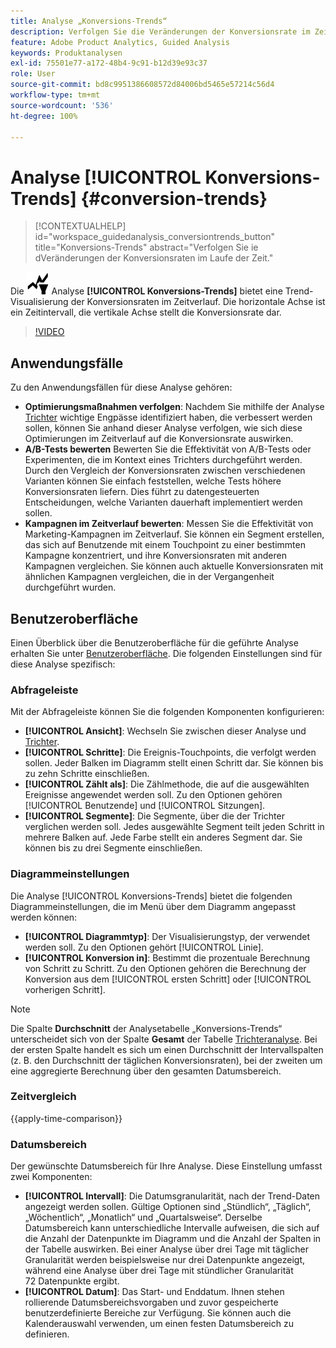 ```yaml
---
title: Analyse „Konversions-Trends“
description: Verfolgen Sie die Veränderungen der Konversionsrate im Zeitverlauf.
feature: Adobe Product Analytics, Guided Analysis
keywords: Produktanalysen
exl-id: 75501e77-a172-48b4-9c91-b12d39e93c37
role: User
source-git-commit: bd8c9951386608572d84006bd5465e57214c56d4
workflow-type: tm+mt
source-wordcount: '536'
ht-degree: 100%

---
```


# Analyse [!UICONTROL Konversions-Trends] {#conversion-trends}

<!-- markdownlint-disable MD034 -->

>[!CONTEXTUALHELP]
>id="workspace_guidedanalysis_conversiontrends_button"
>title="Konversions-Trends"
>abstract="Verfolgen Sie ie dVeränderungen der Konversionsraten im Laufe der Zeit."

<!-- markdownlint-enable MD034 -->


Die ![Konversionstrends](/help/assets/icons/ConversionTrends.svg) Analyse **[!UICONTROL Konversions-Trends]** bietet eine Trend-Visualisierung der Konversionsraten im Zeitverlauf. Die horizontale Achse ist ein Zeitintervall, die vertikale Achse stellt die Konversionsrate dar.


>[!VIDEO](https://video.tv.adobe.com/v/3423487/?quality=12&learn=on&captions=ger)


## Anwendungsfälle

Zu den Anwendungsfällen für diese Analyse gehören:

* **Optimierungsmaßnahmen verfolgen**: Nachdem Sie mithilfe der Analyse [Trichter](funnel.md) wichtige Engpässe identifiziert haben, die verbessert werden sollen, können Sie anhand dieser Analyse verfolgen, wie sich diese Optimierungen im Zeitverlauf auf die Konversionsrate auswirken.
* **A/B-Tests bewerten** Bewerten Sie die Effektivität von A/B-Tests oder Experimenten, die im Kontext eines Trichters durchgeführt werden. Durch den Vergleich der Konversionsraten zwischen verschiedenen Varianten können Sie einfach feststellen, welche Tests höhere Konversionsraten liefern. Dies führt zu datengesteuerten Entscheidungen, welche Varianten dauerhaft implementiert werden sollen.
* **Kampagnen im Zeitverlauf bewerten**: Messen Sie die Effektivität von Marketing-Kampagnen im Zeitverlauf. Sie können ein Segment erstellen, das sich auf Benutzende mit einem Touchpoint zu einer bestimmten Kampagne konzentriert, und ihre Konversionsraten mit anderen Kampagnen vergleichen. Sie können auch aktuelle Konversionsraten mit ähnlichen Kampagnen vergleichen, die in der Vergangenheit durchgeführt wurden.

## Benutzeroberfläche

Einen Überblick über die Benutzeroberfläche für die geführte Analyse erhalten Sie unter [Benutzeroberfläche](../overview.md#interface). Die folgenden Einstellungen sind für diese Analyse spezifisch:

### Abfrageleiste

Mit der Abfrageleiste können Sie die folgenden Komponenten konfigurieren:

* **[!UICONTROL Ansicht]**: Wechseln Sie zwischen dieser Analyse und [Trichter](funnel.md).
* **[!UICONTROL Schritte]**: Die Ereignis-Touchpoints, die verfolgt werden sollen. Jeder Balken im Diagramm stellt einen Schritt dar. Sie können bis zu zehn Schritte einschließen.
* **[!UICONTROL Zählt als]**: Die Zählmethode, die auf die ausgewählten Ereignisse angewendet werden soll. Zu den Optionen gehören [!UICONTROL Benutzende] und [!UICONTROL Sitzungen].
* **[!UICONTROL Segmente]**: Die Segmente, über die der Trichter verglichen werden soll. Jedes ausgewählte Segment teilt jeden Schritt in mehrere Balken auf. Jede Farbe stellt ein anderes Segment dar. Sie können bis zu drei Segmente einschließen.

### Diagrammeinstellungen

Die Analyse [!UICONTROL Konversions-Trends] bietet die folgenden Diagrammeinstellungen, die im Menü über dem Diagramm angepasst werden können:

* **[!UICONTROL Diagrammtyp]**: Der Visualisierungstyp, der verwendet werden soll. Zu den Optionen gehört [!UICONTROL Linie].
* **[!UICONTROL Konversion in]**: Bestimmt die prozentuale Berechnung von Schritt zu Schritt. Zu den Optionen gehören die Berechnung der Konversion aus dem [!UICONTROL ersten Schritt] oder [!UICONTROL vorherigen Schritt].

>[!NOTE]
>
>Die Spalte **Durchschnitt** der Analysetabelle „Konversions-Trends“ unterscheidet sich von der Spalte **Gesamt** der Tabelle [Trichteranalyse](funnel.md). Bei der ersten Spalte handelt es sich um einen Durchschnitt der Intervallspalten (z. B. den Durchschnitt der täglichen Konversionsraten), bei der zweiten um eine aggregierte Berechnung über den gesamten Datumsbereich.

### Zeitvergleich

{{apply-time-comparison}}


### Datumsbereich

Der gewünschte Datumsbereich für Ihre Analyse. Diese Einstellung umfasst zwei Komponenten:

* **[!UICONTROL Intervall]**: Die Datumsgranularität, nach der Trend-Daten angezeigt werden sollen. Gültige Optionen sind „Stündlich“, „Täglich“, „Wöchentlich“, „Monatlich“ und „Quartalsweise“. Derselbe Datumsbereich kann unterschiedliche Intervalle aufweisen, die sich auf die Anzahl der Datenpunkte im Diagramm und die Anzahl der Spalten in der Tabelle auswirken. Bei einer Analyse über drei Tage mit täglicher Granularität werden beispielsweise nur drei Datenpunkte angezeigt, während eine Analyse über drei Tage mit stündlicher Granularität 72 Datenpunkte ergibt.
* **[!UICONTROL Datum]**: Das Start- und Enddatum. Ihnen stehen rollierende Datumsbereichsvorgaben und zuvor gespeicherte benutzerdefinierte Bereiche zur Verfügung. Sie können auch die Kalenderauswahl verwenden, um einen festen Datumsbereich zu definieren.

<!--
## Example

See below for an example of the analysis.

![Conversion trends time compare](../assets/conversion-trends-compare.png)

-->
